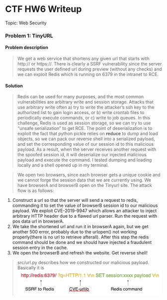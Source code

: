 # CTF HW6 Writeup

Topic: Web Security

### Problem 1: TinyURL

#### Problem description

> We get a web service that shortens any given url that starts with http:// or https://. There is clearly a SSRF vulnerability since the server requests the user defined url during preview (without any checks) and we can exploit Redis which is running on 6379 in the intranet to RCE.

#### Solution

> Redis can be used for many purposes, and the most common vulnerabilities are arbitrary write and session storage. Attacks that use arbitrary write often a) try to write the attacker’s ssh key to the authorized list to gain login access, or b) write crontab files to periodically execute commands, or c) write to job queues. In this challenge, Redis is used as session storage, so we can try to use “unsafe serialization” to get RCE. The point of deserialization is to exploit the fact that python pickle relies on __reduce__ to dump and load objects, so we can pack our reverse shell into a serialized payload, and set the corresponding value of our session id to this malicious payload. As a result, when the server receives another request with the spoofed session id, it will deserialize our injected malicious payload and execute the command. I tested dumping and loading locally and a shell opened up in my terminal. 

> We open two browsers, since each browser gets a unique cookie and we cannot forge the session data that we are currently using. We have browserA and browserB open on the Tinyurl site. The attack flow is as follows:
1. Construct a url so that the server will send a request to redis, commanding it to set the value of browserB session id to our malicious payload. We exploit CVE-2019-9947 which allows an attacker to inject arbitrary HTTP header due to a flawed url parser. Run the request with pos data url in browserA.
2. We take the shortened url and run it in browserA again, but we get another 500 error, probably due to the urlopen() not working properly(there is no url to retrieve afterall). After this step the redis command should be done and we should have injected a fraudulent session entry in the cache.
3. We open the browserB and refresh the website. Get reverse shell!

> src/url.py describes how we constructed our malicious payload. Basically it is
![](src/payload.png)
